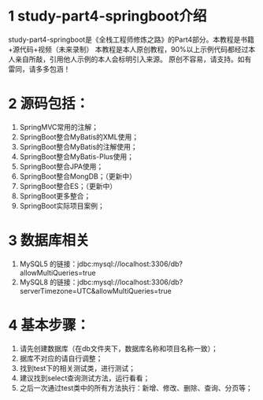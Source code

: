 # 1 study-part4-springboot介绍

study-part4-springboot是《全栈工程师修炼之路》的Part4部分。本教程是书籍+源代码+视频（未来录制）
本教程是本人原创教程，90%以上示例代码都经过本人亲自所敲，引用他人示例的本人会标明引入来源。
原创不容易，请支持。如有雷同，请多多包涵！

# 2 源码包括：
1. SpringMVC常用的注解；
2. SpringBoot整合MyBatis的XML使用；
3. SpringBoot整合MyBatis的注解使用；
4. SpringBoot整合MyBatis-Plus使用；
5. SpringBoot整合JPA使用；
6. SpringBoot整合MongDB；（更新中）
7. SpringBoot整合ES；（更新中）
8. SpringBoot更多整合；
9. SpringBoot实际项目案例；

# 3 数据库相关

1. MySQL5 的链接：jdbc:mysql://localhost:3306/db?allowMultiQueries=true
2. MySQL8 的链接：jdbc:mysql://localhost:3306/db?serverTimezone=UTC&allowMultiQueries=true
# 4 基本步骤：
1. 请先创建数据库（在db文件夹下，数据库名称和项目名称一致）；
2. 据库不对应的请自行调整；
3. 找到test下的相关测试类，进行测试；
4. 建议找到select查询测试方法，运行看看；
5. 之后一次通过test类中的所有方法执行：新增、修改、删除、查询、分页等；
